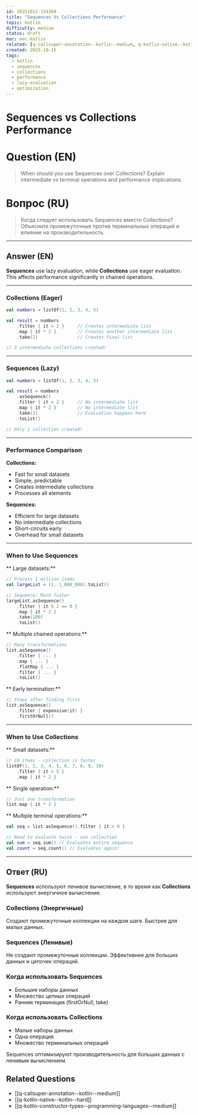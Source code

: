 ```yaml
---
id: 20251012-154388
title: "Sequences Vs Collections Performance"
topic: kotlin
difficulty: medium
status: draft
moc: moc-kotlin
related: [q-callsuper-annotation--kotlin--medium, q-kotlin-native--kotlin--hard, q-kotlin-constructor-types--programming-languages--medium]
created: 2025-10-15
tags:
  - kotlin
  - sequences
  - collections
  - performance
  - lazy-evaluation
  - optimization
---
```

# Sequences vs Collections Performance

# Question (EN)
> When should you use Sequences over Collections? Explain intermediate vs terminal operations and performance implications.

# Вопрос (RU)
> Когда следует использовать Sequences вместо Collections? Объясните промежуточные против терминальных операций и влияние на производительность.

---

## Answer (EN)

**Sequences** use lazy evaluation, while **Collections** use eager evaluation. This affects performance significantly in chained operations.

---

### Collections (Eager)

```kotlin
val numbers = listOf(1, 2, 3, 4, 5)

val result = numbers
    .filter { it > 2 }     // Creates intermediate list
    .map { it * 2 }        // Creates another intermediate list
    .take(2)               // Creates final list

// 3 intermediate collections created!
```

---

### Sequences (Lazy)

```kotlin
val numbers = listOf(1, 2, 3, 4, 5)

val result = numbers
    .asSequence()
    .filter { it > 2 }     // No intermediate list
    .map { it * 2 }        // No intermediate list
    .take(2)               // Evaluation happens here
    .toList()

// Only 1 collection created!
```

---

### Performance Comparison

**Collections:**
-  Fast for small datasets
-  Simple, predictable
-  Creates intermediate collections
-  Processes all elements

**Sequences:**
-  Efficient for large datasets
-  No intermediate collections
-  Short-circuits early
-  Overhead for small datasets

---

### When to Use Sequences

** Large datasets:**

```kotlin
// Process 1 million items
val largeList = (1..1_000_000).toList()

// Sequence: Much faster
largeList.asSequence()
    .filter { it % 2 == 0 }
    .map { it * 2 }
    .take(100)
    .toList()
```

** Multiple chained operations:**

```kotlin
// Many transformations
list.asSequence()
    .filter { ... }
    .map { ... }
    .flatMap { ... }
    .filter { ... }
    .toList()
```

** Early termination:**

```kotlin
// Stops after finding first
list.asSequence()
    .filter { expensive(it) }
    .firstOrNull()
```

---

### When to Use Collections

** Small datasets:**

```kotlin
// 10 items - collection is faster
listOf(1, 2, 3, 4, 5, 6, 7, 8, 9, 10)
    .filter { it > 5 }
    .map { it * 2 }
```

** Single operation:**

```kotlin
// Just one transformation
list.map { it * 2 }
```

** Multiple terminal operations:**

```kotlin
val seq = list.asSequence().filter { it > 0 }

// Need to evaluate twice - use collection
val sum = seq.sum() // Evaluates entire sequence
val count = seq.count() // Evaluates again!
```

---

## Ответ (RU)

**Sequences** используют ленивое вычисление, в то время как **Collections** используют энергичное вычисление.

### Collections (Энергичные)

Создают промежуточные коллекции на каждом шаге. Быстрее для малых данных.

### Sequences (Ленивые)

Не создают промежуточные коллекции. Эффективнее для больших данных и цепочек операций.

### Когда использовать Sequences

- Большие наборы данных
- Множество цепных операций
- Ранняя терминация (firstOrNull, take)

### Когда использовать Collections

- Малые наборы данных
- Одна операция
- Множество терминальных операций

Sequences оптимизируют производительность для больших данных с ленивым вычислением.

## Related Questions

- [[q-callsuper-annotation--kotlin--medium]]
- [[q-kotlin-native--kotlin--hard]]
- [[q-kotlin-constructor-types--programming-languages--medium]]
